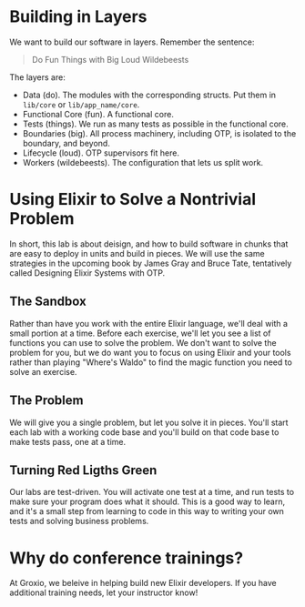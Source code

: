 # Building in Layers

We want to build our software in layers. Remember the sentence:

> Do Fun Things with Big Loud Wildebeests

The layers are: 

- Data (do). The modules with the corresponding structs. Put them in `lib/core` or `lib/app_name/core`. 
- Functional Core (fun). A functional core. 
- Tests (things). We run as many tests as possible in the functional core. 
- Boundaries (big). All process machinery, including OTP, is isolated to the boundary, and beyond. 
- Lifecycle (loud). OTP supervisors fit here. 
- Workers (wildebeests). The configuration that lets us split work. 

# Using Elixir to Solve a Nontrivial Problem

In short, this lab is about deisign, and how to build software in chunks that are easy to deploy in units and build in pieces. We will use the same strategies in the upcoming book by James Gray and Bruce Tate, tentatively called Designing Elixir Systems with OTP. 

## The Sandbox

Rather than have you work with the entire Elixir language, we'll deal with a small portion at a time. Before each exercise, we'll let you see a list of functions you can use to solve the problem. We don't want to solve the problem for you, but we do want you to focus on using Elixir and your tools rather than playing "Where's Waldo" to find the magic function you need to solve an exercise. 

## The Problem

We will give you a single problem, but let you solve it in pieces. You'll start each lab with a working code base and you'll build on that code base to make tests pass, one at a time. 

## Turning Red Ligths Green

Our labs are test-driven. You will activate one test at a time, and run tests to make sure your program does what it should. This is a good way to learn, and it's a small step from learning to code in this way to writing your own tests and solving business problems. 

# Why do conference trainings?

At Groxio, we beleive in helping build new Elixir developers. If you have additional training needs, let your instructor know!

